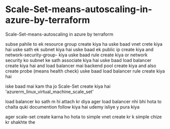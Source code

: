 # Scale-Set-means-autoscaling-in-azure-by-terraform
Scale-Set-means-autoscaling in azure by terraform

subse pahile to ek resource group create kiya ha uske baad vnet crete kiya hai uske sath ek subnet kiya hai uske baad ek public ip create kiya and network-security-group- kiya uske baad rule create kiya or network security ko subnet ke sath associate kiya hai uske baad load balancer create kiya hai and load balancer mai backend pool create kiya and also create probe (means health check) uske baad load balancer rule create kiya hai

iske baad mai kam tha jo Scale-Set create kiya hai  'azurerm_linux_virtual_machine_scale_set'  

load balancer ko sath m hi attach kr diya ager load balancer nhi bhi hota to chalta quki documention follow kiya hai udemy isliye y pura kiya 

ager scale-set create karna ho hota to simple vnet create kr k simple chize kr shakhte the
 
